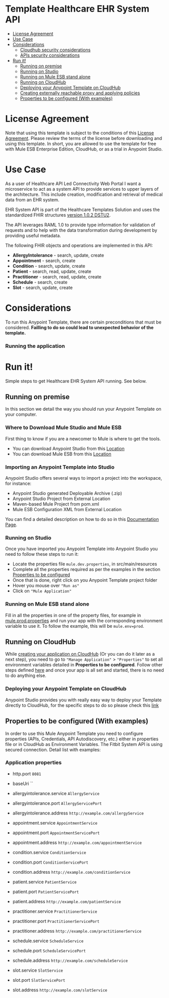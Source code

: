 # Template Healthcare EHR System API

+ [License Agreement](#licenseagreement)
+ [Use Case](#usecase)
+ [Considerations](#considerations)
	* [Cloudhub security considerations](#cloudhubsecurityconsiderations)
	* [APIs security considerations](#apissecurityconsiderations)
+ [Run it!](#runit)
	* [Running on premise](#runonopremise)
	* [Running on Studio](#runonstudio)
	* [Running on Mule ESB stand alone](#runonmuleesbstandalone)
	* [Running on CloudHub](#runoncloudhub)
	* [Deploying your Anypoint Template on CloudHub](#deployingyouranypointtemplateoncloudhub)
	* [Creating externally reachable proxy and applying policies](#proxy)
	* [Properties to be configured (With examples)](#propertiestobeconfigured)

# License Agreement <a name="licenseagreement"/>
Note that using this template is subject to the conditions of this [License Agreement](AnypointTemplateLicense.pdf).
Please review the terms of the license before downloading and using this template. In short, you are allowed to use the template for free with Mule ESB Enterprise Edition, CloudHub, or as a trial in Anypoint Studio.

# Use Case <a name="usecase"/>

As a user of Healthcare API Led Connectivity Web Portal I want a microservice to act as a system API to provide services to upper layers of the architecture. 
This include creation, modification and retrieval of medical data from an EHR system.

EHR System API is part of the Healthcare Templates Solution and uses the standardized FHIR structures [version 1.0.2 DSTU2](https://www.hl7.org/FHIR/DSTU2/index.html).

The API leverages RAML 1.0 to provide type information for validation of requests and to help with the data transformation during development by providing useful metadata.

The following FHIR objects and operations are implemented in this API:

 + **AllergyIntolerance** - search, update, create
 + **Appointment** - search, create
 + **Condition** - search, update, create
 + **Patient** - search, read, update, create
 + **Practitioner** - search, read, update, create
 + **Schedule** - search, create
 + **Slot** - search, update, create



# Considerations <a name="considerations"/>

To run this Anypoint Template, there are certain preconditions that must be considered. **Failling to do so could lead to unexpected behavior of the template.**

### Running the application


# Run it! <a name="runit"/>
Simple steps to get Healthcare EHR System API running.
See below.

## Running on premise <a name="runonopremise"/>
In this section we detail the way you should run your Anypoint Template on your computer.


### Where to Download Mule Studio and Mule ESB
First thing to know if you are a newcomer to Mule is where to get the tools.

+ You can download Anypoint Studio from this [Location](http://www.mulesoft.com/platform/studio)
+ You can download Mule ESB from this [Location](http://www.mulesoft.com/platform/soa/mule-esb-open-source-esb)

### Importing an Anypoint Template into Studio
Anypoint Studio offers several ways to import a project into the workspace, for instance: 

+ Anypoint Studio generated Deployable Archive (.zip)
+ Anypoint Studio Project from External Location
+ Maven-based Mule Project from pom.xml
+ Mule ESB Configuration XML from External Location

You can find a detailed description on how to do so in this [Documentation Page](https://docs.mulesoft.com/anypoint-studio/v/6/importing-and-exporting-in-studio).

### Running on Studio <a name="runonstudio"/>
Once you have imported you Anypoint Template into Anypoint Studio you need to follow these steps to run it:

+ Locate the properties file `mule.dev.properties`, in src/main/resources
+ Complete all the properties required as per the examples in the section [Properties to be configured](#propertiestobeconfigured)
+ Once that is done, right click on you Anypoint Template project folder 
+ Hover you mouse over `"Run as"`
+ Click on  `"Mule Application"`

### Running on Mule ESB stand alone <a name="runonmuleesbstandalone"/>
Fill in all the properties in one of the property files, for example in [mule.prod.properties](../master/src/main/resources/mule.prod.properties) and run your app with the corresponding environment variable to use it. To follow the example, this will be `mule.env=prod`.

## Running on CloudHub <a name="runoncloudhub"/>
While [creating your application on CloudHub](https://docs.mulesoft.com/runtime-manager/hello-world-on-cloudhub) (Or you can do it later as a next step), you need to go to `"Manage Application"` > `"Properties"` to set all environment variables detailed in **Properties to be configured**.
Follow other steps defined [here](#runonpremise) and once your app is all set and started, there is no need to do anything else.

### Deploying your Anypoint Template on CloudHub <a name="deployingyouranypointtemplateoncloudhub"/>
Anypoint Studio provides you with really easy way to deploy your Template directly to CloudHub, for the specific steps to do so please check this [link](https://docs.mulesoft.com/mule-fundamentals/v/3.8/deploying-mule-applications#deploy-to-the-anypoint-platform)

## Properties to be configured (With examples) <a name="propertiestobeconfigured"/>
In order to use this Mule Anypoint Template you need to configure properties (APIs, Credentials, API Autodiscovery, etc.) either in properties file or in CloudHub as Environment Variables. The Fitbit System API is using secured connection. Detail list with examples:
### Application properties
+ http.port `8081`

+ baseUri ``

+ allergyintolerance.service `AllergyService`
+ allergyintolerance.port `AllergyServicePort`
+ allergyintolerance.address `http://example.com/allergyService`

+ appointment.service `AppointmentService`
+ appointment.port `AppointmentServicePort`
+ appointment.address `http://example.com/appointmentService`

+ condition.service `ConditionService`
+ condition.port `ConditionServicePort`
+ condition.address `http://example.com/conditionService`

+ patient.service `PatientService`
+ patient.port `PatientServicePort`
+ patient.address `http://example.com/patientService`

+ practitioner.service `PractitionerService`
+ practitioner.port `PractitionerServicePort`
+ practitioner.address `http://example.com/practitionerService`

+ schedule.service `ScheduleService`
+ schedule.port `ScheduleServicePort`
+ schedule.address `http://example.com/scheduleService`

+ slot.service `SlotService`
+ slot.port `SlotServicePort`
+ slot.address `http://example.com/slotService`

